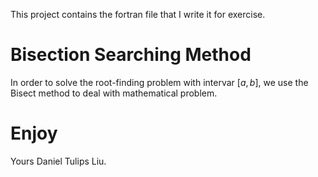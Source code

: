 This project contains the fortran file that I write it for exercise.


# Bisection Searching Method

In order to solve the root-finding problem with intervar $[a,b]$, we use the Bisect method to deal with mathematical problem.


# Enjoy
  Yours 
  Daniel Tulips Liu.